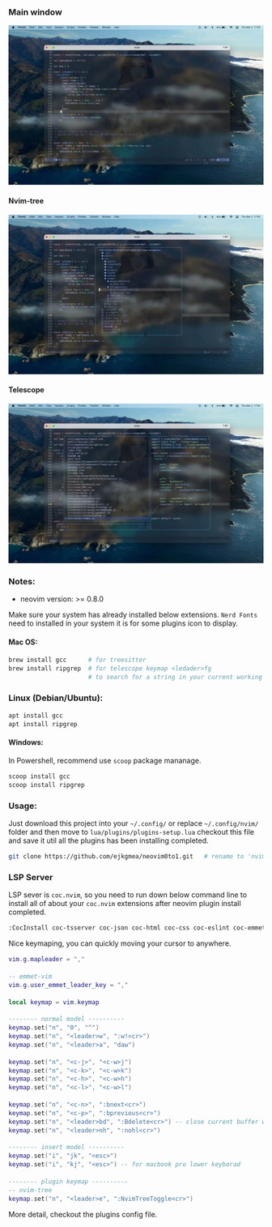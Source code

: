 ### Main window
![Main](./screenshots/001.jpeg) 

#### Nvim-tree
![nvim-tree](./screenshots/002.jpeg) 

#### Telescope
![telescope](./screenshots/003.jpeg) 

### Notes:
- neovim version: >= 0.8.0

Make sure your system has already installed below extensions. `Nerd Fonts` need to installed in your system it is for some plugins icon to display.

#### Mac OS:
``` bash
brew install gcc      # for treesitter
brew install ripgrep  # for telescope keymap <ledader>fg 
                      # to search for a string in your current working directory
```

### Linux (Debian/Ubuntu):
``` bash
apt install gcc
apt install ripgrep
```

#### Windows:
In Powershell, recommend use `scoop` package mananage.
``` bash
scoop install gcc
scoop install ripgrep
```

### Usage:
Just download this project into your `~/.config/` or replace `~/.config/nvim/` folder and then move to `lua/plugins/plugins-setup.lua` checkout this file and save it util all the plugins has been installing completed.
``` bash
git clone https://github.com/ejkgmea/neovim0to1.git   # rename to 'nvim'
```

### LSP Server
LSP sever is `coc.nvim`, so you need to run down below command line to install all of about your `coc.nvim` extensions after neovim plugin install completed.

``` bash
:CocInstall coc-tsserver coc-json coc-html coc-css coc-eslint coc-emmet
```

Nice keymaping, you can quickly moving your cursor to anywhere.
``` lua
vim.g.mapleader = ","

-- emmet-vim
vim.g.user_emmet_leader_key = ","

local keymap = vim.keymap

-------- normal model ----------
keymap.set("n", "0", "^")
keymap.set("n", "<leader>w", ":w!<cr>")
keymap.set("n", "<leader>a", "daw")

keymap.set("n", "<c-j>", "<c-w>j")
keymap.set("n", "<c-k>", "<c-w>k")
keymap.set("n", "<c-h>", "<c-w>h")
keymap.set("n", "<c-l>", "<c-w>l")

keymap.set("n", "<c-n>", ":bnext<cr>")
keymap.set("n", "<c-p>", ":bprevious<cr>")
keymap.set("n", "<leader>bd", ":Bdelete<cr>") -- close current buffer window
keymap.set("n", "<leader>nh", ":nohl<cr>")

-------- insert model ----------
keymap.set("i", "jk", "<esc>")
keymap.set("i", "kj", "<esc>") -- for macbook pro lower keyborad

-------- plugin keymap ----------
-- nvim-tree
keymap.set("n", "<leader>e", ":NvimTreeToggle<cr>")

```

More detail, checkout the plugins config file.

